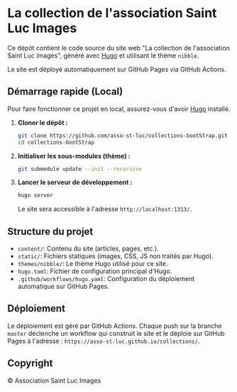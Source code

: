 # La collection de l'association Saint Luc Images

Ce dépôt contient le code source du site web "La collection de l'association Saint Luc Images", généré avec [Hugo](https://gohugo.io/) et utilisant le thème `nibble`.

Le site est déployé automatiquement sur GitHub Pages via GitHub Actions.

## Démarrage rapide (Local)

Pour faire fonctionner ce projet en local, assurez-vous d'avoir [Hugo](https://gohugo.io/getting-started/installing/) installé.

1.  **Cloner le dépôt :**
    ```bash
    git clone https://github.com/asso-st-luc/collections-bootStrap.git
    cd collections-bootStrap
    ```

2.  **Initialiser les sous-modules (thème) :**
    ```bash
    git submodule update --init --recursive
    ```

3.  **Lancer le serveur de développement :**
    ```bash
    hugo server
    ```
    Le site sera accessible à l'adresse `http://localhost:1313/`.

## Structure du projet

-   `content/`: Contenu du site (articles, pages, etc.).
-   `static/`: Fichiers statiques (images, CSS, JS non traités par Hugo).
-   `themes/nibble/`: Le thème Hugo utilisé pour ce site.
-   `hugo.toml`: Fichier de configuration principal d'Hugo.
-   `.github/workflows/hugo.yaml`: Configuration du déploiement automatique sur GitHub Pages.

## Déploiement

Le déploiement est géré par GitHub Actions. Chaque push sur la branche `master` déclenche un workflow qui construit le site et le déploie sur GitHub Pages à l'adresse : `https://asso-st-luc.github.io/collections/`.

## Copyright

© Association Saint Luc Images

